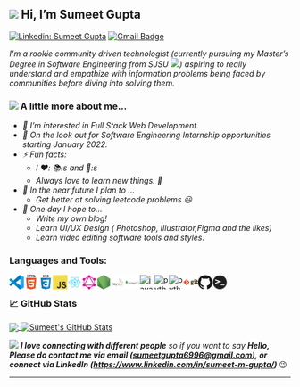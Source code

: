 <h2><img src="https://media.giphy.com/media/hvRJCLFzcasrR4ia7z/giphy.gif" width="25px"> Hi, I’m Sumeet Gupta </h2>

[![Linkedin: Sumeet Gupta](https://img.shields.io/badge/-Sumeet_Gupta-blue?style=flat-square&logo=Linkedin&logoColor=white&link=https://www.linkedin.com/in/sumeet-m-gupta/)](https://www.linkedin.com/in/sumeet-m-gupta/)
[![Gmail Badge](https://img.shields.io/badge/-Sumeet_Gupta-c14438?style=flat&logo=Gmail&logoColor=white&link=mailto:sumeetgupta6996@gmail.com)](mailto:sumeetgupta6996@gmail.com)

<p><em>I'm a rookie community driven technologist (currently pursuing my Master’s Degree in Software Engineering from SJSU <img src="https://media.giphy.com/media/fYSnHlufseco8Fh93Z/giphy.gif" width="30">) aspiring to really understand and empathize with information problems being faced by communities before diving into solving them.</em></p>

### <img src="https://github.com/TheDudeThatCode/TheDudeThatCode/blob/master/Assets/Developer.gif" width="45px"> A little more about me... <em>
  
   
  - 👀 I’m interested in Full Stack Web Development.
  - 💼 On the look out for  Software Engineering Internship opportunities starting January 2022.
  - ⚡ Fun facts: 
    - I ♥️: 📚:s and 🎥:s
    - Always love to learn new things. 💬
  - 🎯 In the near future I plan to ...
    -  Get better at solving leetcode problems 😃
  - 🤞 One day I hope to...
    - Write my own blog!
    - Learn UI/UX Design ( Photoshop, Illustrator,Figma and the likes)
    - Learn video editing software tools and styles.

</em>

### Languages and Tools:

<img align="left" alt="Visual Studio Code" width="26px" src="https://raw.githubusercontent.com/github/explore/80688e429a7d4ef2fca1e82350fe8e3517d3494d/topics/visual-studio-code/visual-studio-code.png" />
<img align="left" alt="HTML5" width="26px" src="https://raw.githubusercontent.com/github/explore/80688e429a7d4ef2fca1e82350fe8e3517d3494d/topics/html/html.png" />
<img align="left" alt="CSS3" width="26px" src="https://raw.githubusercontent.com/github/explore/80688e429a7d4ef2fca1e82350fe8e3517d3494d/topics/css/css.png" />
<img align="left" alt="JavaScript" width="26px" src="https://raw.githubusercontent.com/github/explore/80688e429a7d4ef2fca1e82350fe8e3517d3494d/topics/javascript/javascript.png" />
<img align="left" alt="React" width="26px" src="https://raw.githubusercontent.com/github/explore/80688e429a7d4ef2fca1e82350fe8e3517d3494d/topics/react/react.png" />
<img align="left" alt="GraphQL" width="26px" src="https://raw.githubusercontent.com/github/explore/80688e429a7d4ef2fca1e82350fe8e3517d3494d/topics/graphql/graphql.png" />
<img align="left" alt="Node.js" width="26px" src="https://raw.githubusercontent.com/github/explore/80688e429a7d4ef2fca1e82350fe8e3517d3494d/topics/nodejs/nodejs.png" />
<img align="left" alt="MySQL" width="26px" src="https://raw.githubusercontent.com/github/explore/80688e429a7d4ef2fca1e82350fe8e3517d3494d/topics/mysql/mysql.png" />
<img align="left" alt="MongoDB" width="26px" src="https://raw.githubusercontent.com/github/explore/80688e429a7d4ef2fca1e82350fe8e3517d3494d/topics/mongodb/mongodb.png" />
<img align="left" src="https://www.vectorlogo.zone/logos/java/java-icon.svg" alt="java" width="26px" height="26px"/> 
<img align="left" src="https://www.vectorlogo.zone/logos/python/python-icon.svg" alt="python" width="26px" height="26px"/>
<img align="left" src="https://www.vectorlogo.zone/logos/jupyter/jupyter-icon.svg" alt="python" width="26px" height="26px"/>
<img align="left" alt="Git" width="26px" src="https://raw.githubusercontent.com/github/explore/80688e429a7d4ef2fca1e82350fe8e3517d3494d/topics/git/git.png" />
<img align="left" alt="GitHub" width="26px" src="https://raw.githubusercontent.com/github/explore/78df643247d429f6cc873026c0622819ad797942/topics/github/github.png" />
<img align="left" alt="Terminal" width="26px" src="https://raw.githubusercontent.com/github/explore/80688e429a7d4ef2fca1e82350fe8e3517d3494d/topics/terminal/terminal.png" />
<br/>


### 📈 GitHub Stats

<a href="https://github.com/sumeetgupta9696">
  <img align="center" src="https://github-readme-stats.vercel.app/api/top-langs/?username=sumeetgupta9696&hide=html,tex&title_color=ffffff&text_color=c9cacc&icon_color=2bbc8a&bg_color=1d1f21&langs_count=3" />
</a>
<a href="https://github.com/sumeetgupta9696">
  <img align="center" src="https://github-readme-stats.vercel.app/api?username=sumeetgupta9696&show_icons=true&line_height=27&count_private=true&title_color=ffffff&text_color=c9cacc&icon_color=2bbc8a&bg_color=1d1f21" alt="Sumeet's GitHub Stats" />
</a>  


<br/>

<img src="https://media.giphy.com/media/LnQjpWaON8nhr21vNW/giphy.gif" width="60"> <em><b>I love connecting with different people</b> so if you want to say <b>Hello, Please do contact me via email (sumeetgupta6996@gmail.com), or connect via LinkedIn (https://www.linkedin.com/in/sumeet-m-gupta/) </b></em> :wink:

---
<!---
Yusuf-Juzar-Soni/Yusuf-Juzar-Soni is a ✨ special ✨ repository because its `README.md` (this file) appears on your GitHub profile.
You can click the Preview link to take a look at your changes.
--->

<!--
**sumeetgupta9696/sumeetgupta9696** is a ✨ _special_ ✨ repository because its `README.md` (this file) appears on your GitHub profile.

Here are some ideas to get you started:

- 🔭 I’m currently working on ...
- 🌱 I’m currently learning ...
- 👯 I’m looking to collaborate on ...
- 🤔 I’m looking for help with ...
- 💬 Ask me about ...
- 📫 How to reach me: ...
- 😄 Pronouns: ...
- ⚡ Fun fact: ...
-->
